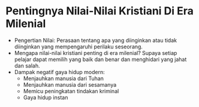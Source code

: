 # Pentingnya Nilai-Nilai Kristiani Di Era Milenial

- Pengertian Nilai: Perasaan tentang apa yang diinginkan atau tidak diinginkan yang mempengaruhi perilaku seseorang.
- Mengapa nilai-nilai kristiani penting di era milenial? Supaya setiap pelajar dapat memilih yang baik dan benar dan menghidari yang jahat dan salah.
- Dampak negatif gaya hidup modern:
  - Menjauhkan manusia dari Tuhan
  - Menjauhkan manusia dari sesamanya
  - Memicu peningkatan tindakan kriminal
  - Gaya hidup instan